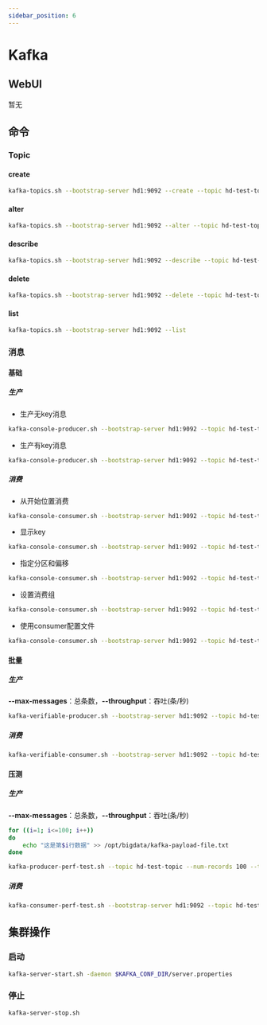 ```yaml
---
sidebar_position: 6
---
```


# Kafka

## WebUI

暂无

## 命令

### Topic

#### create

```bash
kafka-topics.sh --bootstrap-server hd1:9092 --create --topic hd-test-topic --partitions 2
```

#### alter

```bash
kafka-topics.sh --bootstrap-server hd1:9092 --alter --topic hd-test-topic --partitions 3
```

#### describe

```bash
kafka-topics.sh --bootstrap-server hd1:9092 --describe --topic hd-test-topic
```

#### delete

```bash
kafka-topics.sh --bootstrap-server hd1:9092 --delete --topic hd-test-topic
```

#### list

```bash
kafka-topics.sh --bootstrap-server hd1:9092 --list
```

### 消息

#### 基础

##### 生产

- 生产无key消息

```bash
kafka-console-producer.sh --bootstrap-server hd1:9092 --topic hd-test-topic --producer.config ${KAFKA_CONF_DIR}/producer.properties
```

- 生产有key消息
```bash
kafka-console-producer.sh --bootstrap-server hd1:9092 --topic hd-test-topic --producer.config ${KAFKA_CONF_DIR}/producer.properties --property parse.key=true
```

##### 消费

- 从开始位置消费

```bash
kafka-console-consumer.sh --bootstrap-server hd1:9092 --topic hd-test-topic --from-beginning
```

- 显示key

```bash
kafka-console-consumer.sh --bootstrap-server hd1:9092 --topic hd-test-topic --from-beginning --property parse.key=true
```

- 指定分区和偏移

```bash
kafka-console-consumer.sh --bootstrap-server hd1:9092 --topic hd-test-topic --partition 0 --offset 100 --from-beginning --property parse.key=true
```

- 设置消费组

```bash
kafka-console-consumer.sh --bootstrap-server hd1:9092 --topic hd-test-topic --group hd-test-group
```

- 使用consumer配置文件

```bash
kafka-console-consumer.sh --bootstrap-server hd1:9092 --topic hd-test-topic --consumer.config ${KAFKA_CONF_DIR}/consumer.properties
```

#### 批量

##### 生产

**--max-messages**：总条数，**--throughput**：吞吐(条/秒)

```bash
kafka-verifiable-producer.sh --bootstrap-server hd1:9092 --topic hd-test-topic --max-messages 10 --throughput 1
```

##### 消费

```bash
kafka-verifiable-consumer.sh --bootstrap-server hd1:9092 --topic hd-test-topic --group-id hd-test-group --max-messages 10
```


#### 压测


##### 生产

**--max-messages**：总条数，**--throughput**：吞吐(条/秒)

```bash
for ((i=1; i<=100; i++))
do
    echo "这是第$i行数据" >> /opt/bigdata/kafka-payload-file.txt
done

kafka-producer-perf-test.sh --topic hd-test-topic --num-records 100 --throughput 100 --producer-props bootstrap.servers=hd1:9092 --payload-file /opt/bigdata/kafka-payload-file.txt
```

##### 消费

```bash
kafka-consumer-perf-test.sh --bootstrap-server hd1:9092 --topic hd-test-topic --group hd-test-group --messages 100
```

## 集群操作

### 启动

```bash
kafka-server-start.sh -daemon $KAFKA_CONF_DIR/server.properties
```

### 停止

```bash
kafka-server-stop.sh
```